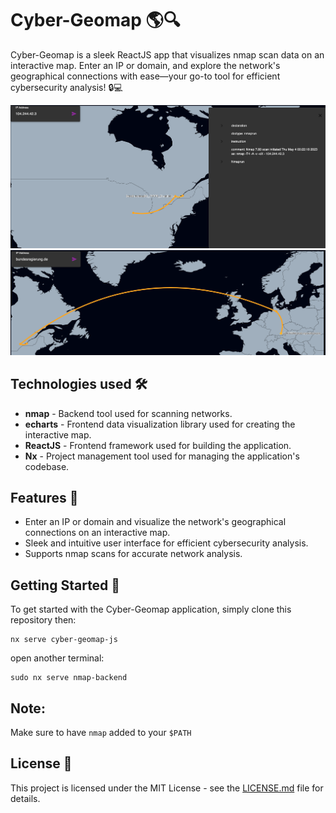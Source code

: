 # Cyber-Geomap 🌎🔍

Cyber-Geomap is a sleek ReactJS app that visualizes nmap scan data on an interactive map. Enter an IP or domain, and explore the network's geographical connections with ease—your go-to tool for efficient cybersecurity analysis! 🔒💻

![Screenshot of My Awesome Project](./resources/demo.png)
![Screenshot of My Awesome Project-2](./resources/demo2.png)

## Technologies used 🛠️
- **nmap** - Backend tool used for scanning networks.
- **echarts** - Frontend data visualization library used for creating the interactive map.
- **ReactJS** - Frontend framework used for building the application.
- **Nx** - Project management tool used for managing the application's codebase.

## Features 🚀
- Enter an IP or domain and visualize the network's geographical connections on an interactive map.
- Sleek and intuitive user interface for efficient cybersecurity analysis.
- Supports nmap scans for accurate network analysis.

## Getting Started 🚀
To get started with the Cyber-Geomap application, simply clone this repository then:
```
nx serve cyber-geomap-js
```
open another terminal:
```
sudo nx serve nmap-backend
```

## Note:
Make sure to have `nmap` added to your `$PATH` 

## License 📄
This project is licensed under the MIT License - see the [LICENSE.md](LICENSE.md) file for details.
